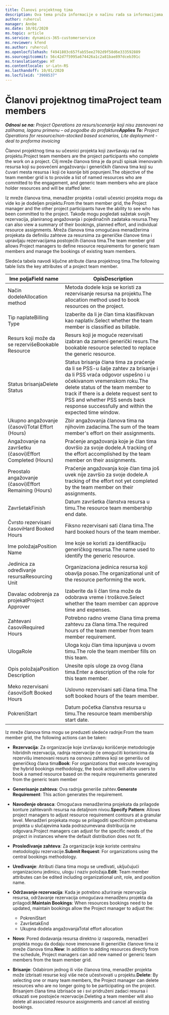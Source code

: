 ```yaml
---
title: Članovi projektnog tima
description: Ova tema pruža informacije o načinu rada sa informacijama, atributima i rasporedom članova projektnog tima.
author: ruhercul
manager: Annbe
ms.date: 10/01/2020
ms.topic: article
ms.service: dynamics-365-customerservice
ms.reviewer: kfend
ms.author: ruhercul
ms.openlocfilehash: f4941803c657fab55ee2702d9f58d6e333592889
ms.sourcegitcommit: 56c42d7f5995a674426a1c2a81bae897dceb391c
ms.translationtype: HT
ms.contentlocale: sr-Latn-RS
ms.lasthandoff: 10/01/2020
ms.locfileid: "3908537"
---
```

# <a name="project-team-members"></a><span data-ttu-id="1e454-103">Članovi projektnog tima</span><span class="sxs-lookup"><span data-stu-id="1e454-103">Project team members</span></span>

<span data-ttu-id="1e454-104">_**Odnosi se na:** Project Operations za resurs/scenarije koji nisu zasnovani na zalihama, laganu primenu – od pogodbe do profakture_</span><span class="sxs-lookup"><span data-stu-id="1e454-104">_**Applies To:** Project Operations for resource/non-stocked based scenarios, Lite deployment - deal to proforma invoicing_</span></span>

<span data-ttu-id="1e454-105">Članovi projektnog tima su učesnici projekta koji završavaju rad na projektu.</span><span class="sxs-lookup"><span data-stu-id="1e454-105">Project team members are the project participants who complete the work on a project.</span></span> <span data-ttu-id="1e454-106">Cilj mreže članova tima je da pruži spisak imenovanih resursa koji su posvećeni angažovanju i generičkih članova tima koji su čuvari mesta resursa i koji će kasnije biti popunjeni.</span><span class="sxs-lookup"><span data-stu-id="1e454-106">The objective of the team member grid is to provide a list of named resources who are committed to the engagement, and generic team members who are place holder resources and will be staffed later.</span></span>

<span data-ttu-id="1e454-107">Iz mreže članova tima, menadžer projekta i ostali učesnici projekta mogu da vide ko je dodeljen projektu.</span><span class="sxs-lookup"><span data-stu-id="1e454-107">From the team member grid, the Project manager and the other project participants have the ability to see who has been committed to the project.</span></span> <span data-ttu-id="1e454-108">Takođe mogu pogledati sažetak svojih rezervacija, planiranog angažovanja i pojedinačnih zadataka resursa.</span><span class="sxs-lookup"><span data-stu-id="1e454-108">They can also view a summary of their bookings, planned effort, and individual resource assignments.</span></span> <span data-ttu-id="1e454-109">Mreža članova tima omogućava menadžerima projekata da definišu zahteve za resursima za generičke članove tima i upravljaju rezervacijama postojećih članova tima.</span><span class="sxs-lookup"><span data-stu-id="1e454-109">The team member grid allows Project managers to define resource requirements for generic team members and manage the bookings of existing team members.</span></span>

<span data-ttu-id="1e454-110">Sledeća tabela navodi ključne atribute člana projektnog tima.</span><span class="sxs-lookup"><span data-stu-id="1e454-110">The following table lists the key attributes of a project team member.</span></span>

| <span data-ttu-id="1e454-111">Ime polja</span><span class="sxs-lookup"><span data-stu-id="1e454-111">Field name</span></span>          | <span data-ttu-id="1e454-112">Opis</span><span class="sxs-lookup"><span data-stu-id="1e454-112">Description</span></span>                                                                                                                                                                  |
|--------------------------|-----------------------------------------------------------------------------------------------------------------------------------------------------------------------------------|
| <span data-ttu-id="1e454-113">Način dodele</span><span class="sxs-lookup"><span data-stu-id="1e454-113">Allocation method</span></span>        | <span data-ttu-id="1e454-114">Metoda dodele koja se koristi za rezervisanje resursa na projektu.</span><span class="sxs-lookup"><span data-stu-id="1e454-114">The allocation method used to book resources on the project.</span></span>                                                                         |
| <span data-ttu-id="1e454-115">Tip naplate</span><span class="sxs-lookup"><span data-stu-id="1e454-115">Billing Type</span></span>             | <span data-ttu-id="1e454-116">Izaberite da li je član tima klasifikovan kao naplativ.</span><span class="sxs-lookup"><span data-stu-id="1e454-116">Select whether the team member is classified as billable.</span></span>                                                                                                                                       |
| <span data-ttu-id="1e454-117">Resurs koji može da se rezerviše</span><span class="sxs-lookup"><span data-stu-id="1e454-117">Bookable Resource</span></span>        | <span data-ttu-id="1e454-118">Resurs koji je moguće rezervisati izabran da zameni generički resurs.</span><span class="sxs-lookup"><span data-stu-id="1e454-118">The bookable resource selected to replace the generic resource.</span></span>                                                                                                                   |
| <span data-ttu-id="1e454-119">Status brisanja</span><span class="sxs-lookup"><span data-stu-id="1e454-119">Delete Status</span></span>            | <span data-ttu-id="1e454-120">Status brisanja člana tima za praćenje da li se PSS-u šalje zahtev za brisanje i da li PSS vraća odgovor uspešno i u očekivanom vremenskom roku.</span><span class="sxs-lookup"><span data-stu-id="1e454-120">The delete status of the team member to track if there is a delete request sent to PSS and whether PSS sends back response successfully and within the expected time window.</span></span> |
| <span data-ttu-id="1e454-121">Ukupno angažovanje (časovi)</span><span class="sxs-lookup"><span data-stu-id="1e454-121">Total Effort (Hours)</span></span>     | <span data-ttu-id="1e454-122">Zbir angažovanja članova tima na njihovim zadacima.</span><span class="sxs-lookup"><span data-stu-id="1e454-122">The sum of the team member's effort on their assignments.</span></span>                                                                                                                         |
| <span data-ttu-id="1e454-123">Angažovanje na završetku (časovi)</span><span class="sxs-lookup"><span data-stu-id="1e454-123">Effort Completed (Hours)</span></span> | <span data-ttu-id="1e454-124">Praćenje angažovanja koje je član tima dovršio za svoje dodele.</span><span class="sxs-lookup"><span data-stu-id="1e454-124">A tracking of the effort accomplished by the team member on their assignments.</span></span>                                                                                           |
| <span data-ttu-id="1e454-125">Preostalo angažovanje (časovi)</span><span class="sxs-lookup"><span data-stu-id="1e454-125">Effort Remaining (Hours)</span></span> | <span data-ttu-id="1e454-126">Praćenje angažovanja koje član tima još uvek nije završio za svoje dodele.</span><span class="sxs-lookup"><span data-stu-id="1e454-126">A tracking of the effort not yet completed by the team member on their assignments.</span></span>                                                                                    |
| <span data-ttu-id="1e454-127">Završetak</span><span class="sxs-lookup"><span data-stu-id="1e454-127">Finish</span></span>                   | <span data-ttu-id="1e454-128">Datum završetka članstva resursa u timu.</span><span class="sxs-lookup"><span data-stu-id="1e454-128">The resource team membership end date.</span></span>                                                                                                                                            |
| <span data-ttu-id="1e454-129">Čvrsto rezervisani časovi</span><span class="sxs-lookup"><span data-stu-id="1e454-129">Hard Booked Hours</span></span>        | <span data-ttu-id="1e454-130">Fiksno rezervisani sati člana tima.</span><span class="sxs-lookup"><span data-stu-id="1e454-130">The hard booked hours of the team member.</span></span>                                                                                                                                                                |
| <span data-ttu-id="1e454-131">Ime položaja</span><span class="sxs-lookup"><span data-stu-id="1e454-131">Position Name</span></span>            | <span data-ttu-id="1e454-132">Ime koje se koristi za identifikaciju generičkog resursa.</span><span class="sxs-lookup"><span data-stu-id="1e454-132">The name used to identify the generic resource.</span></span>                                                                                                                                   |
| <span data-ttu-id="1e454-133">Jedinica za određivanje resursa</span><span class="sxs-lookup"><span data-stu-id="1e454-133">Resourcing Unit</span></span>          | <span data-ttu-id="1e454-134">Organizaciona jedinica resursa koji obavlja posao.</span><span class="sxs-lookup"><span data-stu-id="1e454-134">The organizational unit of the resource performing the work.</span></span>                                                                                                                      |
| <span data-ttu-id="1e454-135">Davalac odobrenja za projekat</span><span class="sxs-lookup"><span data-stu-id="1e454-135">Project Approver</span></span>         | <span data-ttu-id="1e454-136">Izaberite da li član tima može da odobrava vreme i troškove.</span><span class="sxs-lookup"><span data-stu-id="1e454-136">Select whether the team member can approve time and expenses.</span></span>                                                                                                                     |
| <span data-ttu-id="1e454-137">Zahtevani časovi</span><span class="sxs-lookup"><span data-stu-id="1e454-137">Required Hours</span></span>           | <span data-ttu-id="1e454-138">Potrebno radno vreme člana tima prema zahtevu za člana tima.</span><span class="sxs-lookup"><span data-stu-id="1e454-138">The required hours of the team member from team member requirement.</span></span>                                                                                                                       |
| <span data-ttu-id="1e454-139">Uloga</span><span class="sxs-lookup"><span data-stu-id="1e454-139">Role</span></span>                     | <span data-ttu-id="1e454-140">Uloga koju član tima ispunjava u ovom timu.</span><span class="sxs-lookup"><span data-stu-id="1e454-140">The role the team member fills on this team.</span></span>                                                                                                                                |
| <span data-ttu-id="1e454-141">Opis položaja</span><span class="sxs-lookup"><span data-stu-id="1e454-141">Position Description</span></span>     | <span data-ttu-id="1e454-142">Unesite opis uloge za ovog člana tima.</span><span class="sxs-lookup"><span data-stu-id="1e454-142">Enter a description of the role for this team member.</span></span>                                                                                                                             |
| <span data-ttu-id="1e454-143">Meko rezervisani časovi</span><span class="sxs-lookup"><span data-stu-id="1e454-143">Soft Booked Hours</span></span>        | <span data-ttu-id="1e454-144">Uslovno rezervisani sati člana tima.</span><span class="sxs-lookup"><span data-stu-id="1e454-144">The soft booked hours of the team member.</span></span>                                                                                                                                                                 |
| <span data-ttu-id="1e454-145">Pokreni</span><span class="sxs-lookup"><span data-stu-id="1e454-145">Start</span></span>                    | <span data-ttu-id="1e454-146">Datum početka članstva resursa u timu.</span><span class="sxs-lookup"><span data-stu-id="1e454-146">The resource team membership start date.</span></span>                                                                                                                                          |

<span data-ttu-id="1e454-147">Iz mreže članova tima mogu se preduzeti sledeće radnje:</span><span class="sxs-lookup"><span data-stu-id="1e454-147">From the team member grid, the following actions can be taken:</span></span>

- <span data-ttu-id="1e454-148">**Rezervacija**: Za organizacije koje izvršavaju korišćenje metodologije hibridnih rezervacija, radnja rezervacije će omogućiti korisnicima da rezervišu imenovani resurs na osnovu zahteva koji se generišu od generičkog člana tima</span><span class="sxs-lookup"><span data-stu-id="1e454-148">**Book**: For organizations that execute leveraging the hybrid bookings methodology, the book action will allow users to book a named resource based on the require requirements generated from the generic team member</span></span>
- <span data-ttu-id="1e454-149">**Generisanje zahteva**: Ova radnja generiše zahtev.</span><span class="sxs-lookup"><span data-stu-id="1e454-149">**Generate Requirement**: This action generates the requirement.</span></span>
- <span data-ttu-id="1e454-150">**Navođenje obrasca**: Omogućava menadžerima projekata da prilagode konture zahtevanih resursa na detaljnom nivou.</span><span class="sxs-lookup"><span data-stu-id="1e454-150">**Specify Pattern**: Allows project managers to adjust resource requirement contours at a granular level.</span></span> <span data-ttu-id="1e454-151">Menadžeri projekata mogu se prilagoditi specifičnim potrebama projekta u slučajevima kada podrazumevana distribucija ne odgovara.</span><span class="sxs-lookup"><span data-stu-id="1e454-151">Project managers can adjust for the specific needs of the project in instances where the default distribution does not fit.</span></span>
- <span data-ttu-id="1e454-152">**Prosleđivanje zahteva**: Za organizacije koje koriste centralnu metodologiju rezervacije.</span><span class="sxs-lookup"><span data-stu-id="1e454-152">**Submit Request**: For organizations using the central bookings methodology.</span></span>
- <span data-ttu-id="1e454-153">**Uređivanje**: Atributi člana tima mogu se uređivati, uključujući organizacionu jedinicu, ulogu i naziv položaja.</span><span class="sxs-lookup"><span data-stu-id="1e454-153">**Edit**: Team member attributes can be edited including organizational unit, role, and position name.</span></span>
- <span data-ttu-id="1e454-154">**Održavanje rezervacija**: Kada je potrebno ažuriranje rezervacija resursa, održavanje rezervacija omogućava menadžeru projekta da prilagodi:</span><span class="sxs-lookup"><span data-stu-id="1e454-154">**Maintain Bookings**: When resources bookings need to be updated, maintain bookings allow the Project manager to adjust the:</span></span>

    - <span data-ttu-id="1e454-155">Pokreni</span><span class="sxs-lookup"><span data-stu-id="1e454-155">Start</span></span>
    - <span data-ttu-id="1e454-156">Završetak</span><span class="sxs-lookup"><span data-stu-id="1e454-156">End</span></span>
    - <span data-ttu-id="1e454-157">Ukupna dodela angažovanja</span><span class="sxs-lookup"><span data-stu-id="1e454-157">Total effort allocation</span></span>

- <span data-ttu-id="1e454-158">**Novo**: Pored dodavanja resursa direktno iz rasporeda, menadžeri projekta mogu da dodaju nove imenovane ili generičke članove tima iz mreže članova tima.</span><span class="sxs-lookup"><span data-stu-id="1e454-158">**New**: In addition to adding resources directly from the schedule, Project managers can add new named or generic team members from the team member grid.</span></span>
- <span data-ttu-id="1e454-159">**Brisanje**: Odabirom jednog ili više članova tima, menadžer projekta može izbrisati resurse koji više neće učestvovati u projektu.</span><span class="sxs-lookup"><span data-stu-id="1e454-159">**Delete**: By selecting one or many team members, the Project manager can delete resources who are no longer going to be participating on the project.</span></span> <span data-ttu-id="1e454-160">Brisanjem člana tima izbrisaće se i svi pridruženi zadaci resursa i otkazati sve postojeće rezervacije.</span><span class="sxs-lookup"><span data-stu-id="1e454-160">Deleting a team member will also delete all associated resource assignments and  cancel all existing bookings.</span></span>
